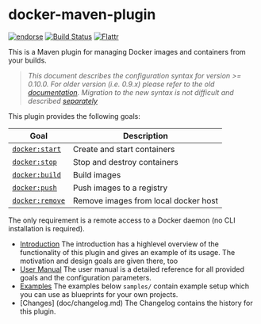 # docker-maven-plugin

[![endorse](http://api.coderwall.com/rhuss/endorsecount.png)](http://coderwall.com/rhuss)
[![Build Status](https://secure.travis-ci.org/rhuss/docker-maven-plugin.png)](http://travis-ci.org/rhuss/docker-maven-plugin)
[![Flattr](http://api.flattr.com/button/flattr-badge-large.png)](http://flattr.com/thing/73919/Jolokia-JMX-on-Capsaicin)

This is a Maven plugin for managing Docker images and containers from your builds.

> *This document describes the configuration syntax for version >=
> 0.10.0. For older version (i.e. 0.9.x) please refer to the old
> [documentation](doc/readme-0.9.x.md). Migration to the new syntax is not
> difficult and described [separately](doc/upgrade-from-0.9.x.md)*

This plugin provides the following goals:

| Goal                                          | Description                          |
| --------------------------------------------- | ------------------------------------ |
| [`docker:start`](doc/manual.md#dockerstart)   | Create and start containers          |
| [`docker:stop`](doc/manual.md#dockerstop)     | Stop and destroy containers          |
| [`docker:build`](doc/manual.md#dockerbuild)   | Build images                         |
| [`docker:push`](doc/manual.md#dockerpush)     | Push images to a registry            |
| [`docker:remove`](doc/manual.md#dockerremove) | Remove images from local docker host |

The only requirement is a remote access to a Docker daemon (no CLI
installation is required).

* [Introduction](doc/intro.md) 
  The introduction has a highlevel overview of the functionality of
  this plugin and gives an example of its usage. The motivation and
  design goals are given there, too
* [User Manual](doc/manual.md)
  The user manual is a detailed reference for all provided goals and
  the configuration parameters. 
* [Examples](doc/examples.md)
  The examples below `samples/` contain example setup which you can
  use as blueprints for your own projects.
* [Changes] (doc/changelog.md)
  The Changelog contains the history for this plugin.
  



